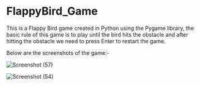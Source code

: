 # FlappyBird_Game
This is a Flappy Bird game created in Python using the Pygame library, the basic rule of this game is to play until the bird hits the obstacle and after hitting the obstacle we need to press Enter to restart the game.

Below are the screenshots of the game:-

![Screenshot (57)](https://user-images.githubusercontent.com/98510767/178098733-07f78759-bbd1-4044-99ac-1a23f5b0c2a8.png)

![Screenshot (54)](https://user-images.githubusercontent.com/98510767/178098736-0d95730d-b1cd-486e-bf73-fbc8b0cbbeb9.png)
